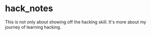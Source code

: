 # hack_notes
This is not only about showing off the hacking skill. It's more about my journey of learning hacking.
